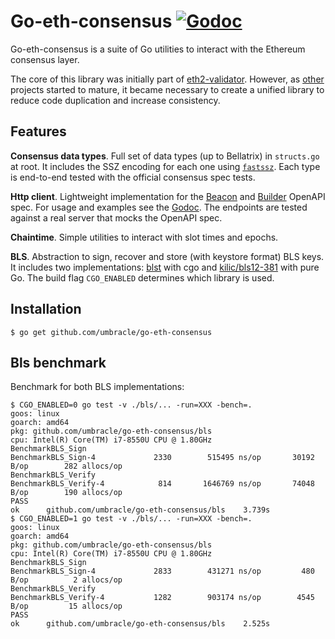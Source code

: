 # Go-eth-consensus [![Godoc](https://godoc.org/github.com/umbracle/go-eth-consensus?status.svg)](https://godoc.org/github.com/umbracle/go-eth-consensus)

Go-eth-consensus is a suite of Go utilities to interact with the Ethereum consensus layer.

The core of this library was initially part of [eth2-validator](https://github.com/umbracle/eth2-validator). However, as [other](https://github.com/umbracle/viewpoint) projects started to mature, it became necessary to create a unified library to reduce code duplication and increase consistency.

## Features

**Consensus data types**. Full set of data types (up to Bellatrix) in `structs.go` at root. It includes the SSZ encoding for each one using [`fastssz`](https://github.com/ferranbt/fastssz). Each type is end-to-end tested with the official consensus spec tests.

**Http client**. Lightweight implementation for the [Beacon](https://ethereum.github.io/beacon-APIs) and [Builder](https://ethereum.github.io/builder-specs) OpenAPI spec. For usage and examples see the [Godoc](https://pkg.go.dev/github.com/umbracle/go-eth-consensus/http). The endpoints are tested against a real server that mocks the OpenAPI spec.

**Chaintime**. Simple utilities to interact with slot times and epochs.

**BLS**. Abstraction to sign, recover and store (with keystore format) BLS keys. It includes two implementations: [blst](https://github.com/supranational/blst) with cgo and [kilic/bls12-381](https://github.com/kilic/bls12-381) with pure Go. The build flag `CGO_ENABLED` determines which library is used.

## Installation

```
$ go get github.com/umbracle/go-eth-consensus
```

## Bls benchmark

Benchmark for both BLS implementations:

```
$ CGO_ENABLED=0 go test -v ./bls/... -run=XXX -bench=.
goos: linux
goarch: amd64
pkg: github.com/umbracle/go-eth-consensus/bls
cpu: Intel(R) Core(TM) i7-8550U CPU @ 1.80GHz
BenchmarkBLS_Sign
BenchmarkBLS_Sign-4     	    2330	    515495 ns/op	   30192 B/op	     282 allocs/op
BenchmarkBLS_Verify
BenchmarkBLS_Verify-4   	     814	   1646769 ns/op	   74048 B/op	     190 allocs/op
PASS
ok  	github.com/umbracle/go-eth-consensus/bls	3.739s
$ CGO_ENABLED=1 go test -v ./bls/... -run=XXX -bench=.
goos: linux
goarch: amd64
pkg: github.com/umbracle/go-eth-consensus/bls
cpu: Intel(R) Core(TM) i7-8550U CPU @ 1.80GHz
BenchmarkBLS_Sign
BenchmarkBLS_Sign-4     	    2833	    431271 ns/op	     480 B/op	       2 allocs/op
BenchmarkBLS_Verify
BenchmarkBLS_Verify-4   	    1282	    903174 ns/op	    4545 B/op	      15 allocs/op
PASS
ok  	github.com/umbracle/go-eth-consensus/bls	2.525s
```
